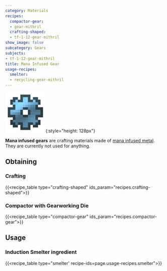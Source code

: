 ```yaml
---
category: Materials
recipes:
  compactor-gear:
  - gear-mithril
  crafting-shaped:
  - tf-1-12-gear-mithril
show_image: false
subcategory: Gears
subjects:
- tf-1-12-gear-mithril
title: Mana Infused Gear
usage-recipes:
  smelter:
  - recycling-gear-mithril
---
```


![Mana infused gear](/assets/images/docs/1.12/thermal-foundation/gear-mithril.png){:style="height: 128px"}


**Mana infused gears** are crafting materials made of [mana infused
metal](../mana-infused-ingot/). They are currently not used for anything.


Obtaining
---------

### Crafting
{{<recipe_table type="crafting-shaped" ids_param="recipes.crafting-shaped">}}

### Compactor with Gearworking Die
{{<recipe_table type="compactor-gear" ids_param="recipes.compactor-gear">}}


Usage
-----

### Induction Smelter ingredient
{{<recipe_table type="smelter' recipe-ids=page.usage-recipes.smelter">}}
